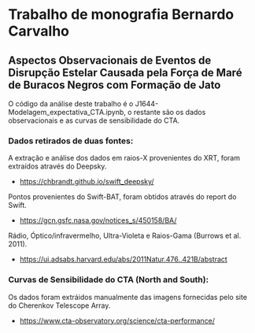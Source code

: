 # Trabalho de monografia Bernardo Carvalho
## Aspectos Observacionais de Eventos de Disrupção Estelar Causada pela Força de Maré de Buracos Negros com Formação de Jato
 O código da análise deste trabalho é o J1644-Modelagem_expectativa_CTA.ipynb, o restante são os dados observacionais e as curvas
 de sensibilidade do CTA.
 
 
 ### Dados retirados de duas fontes:
 A extração e análise dos dados em raios-X provenientes do XRT, foram extraídos através do Deepsky.
 - https://chbrandt.github.io/swift_deepsky/
 
 Pontos provenientes do Swift-BAT, foram obtidos através do report do Swift.
 - https://gcn.gsfc.nasa.gov/notices_s/450158/BA/

 Rádio, Óptico/infravermelho, Ultra-Violeta e Raios-Gama (Burrows et al. 2011).
 - https://ui.adsabs.harvard.edu/abs/2011Natur.476..421B/abstract

### Curvas de Sensibilidade do CTA (North and South):
 Os dados foram extráidos manualmente das imagens fornecidas pelo site do Cherenkov Telescope Array.
 - https://www.cta-observatory.org/science/cta-performance/
